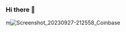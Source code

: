 ### Hi there 👋

m![Screenshot_20230927-212558_Coinbase](https://github.com/Ruyzeira/Ruyzeira/assets/111085596/68fe3cbb-00f3-49e6-92f4-c356678da316)

<!--
**Ruyzeira/Ruyzeira** is a ✨ _special_ ✨ repository because its `README.md` (this file) appears on your GitHub profile.

Here are some ideas to get you started:

- 🔭 I’m currently working on ...
- 🌱 I’m currently learning ...
- 👯 I’m looking to collaborate on ...
- 🤔 I’m looking for help with ...
- 💬 Ask me about ...
- 📫 How to reach me: ...
- 😄 Pronouns: ...
- ⚡ Fun fact: ...
-->
